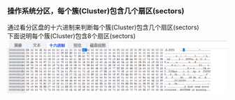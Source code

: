 ### 操作系统分区，每个簇(Cluster)包含几个扇区(sectors)
通过看分区盘的十六进制来判断每个簇(Cluster)包含几个扇区(sectors)<br />下面说明每个簇(Cluster)包含8个扇区(sectors)<br />![image.png](./images/20231018_0007159085.png)
